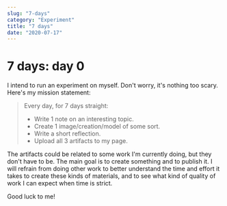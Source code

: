```yaml
---
slug: "7-days"
category: "Experiment"
title: "7 days"
date: "2020-07-17"
---
```

# 7 days: day 0

I intend to run an experiment on myself. Don't worry, it's nothing too scary. Here's my mission statement:

> Every day, for 7 days straight:
> - Write 1 note on an interesting topic.
> - Create 1 image/creation/model of some sort.
> - Write a short reflection.
> - Upload all 3 artifacts to my page.

The artifacts could be related to some work I'm currently doing, but they don't have to be. The main goal is to create something and to publish it. I will refrain from doing other work to better understand the time and effort it takes to create these kinds of materials, and to see what kind of quality of work I can expect when time is strict.

Good luck to me!
